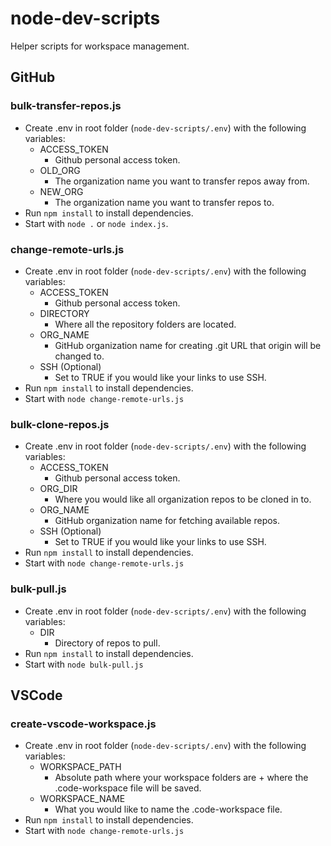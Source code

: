 # node-dev-scripts

Helper scripts for workspace management.

## GitHub

### bulk-transfer-repos.js

- Create .env in root folder (`node-dev-scripts/.env`) with the following variables:
  - ACCESS_TOKEN
    - Github personal access token.
  - OLD_ORG
    - The organization name you want to transfer repos away from.
  - NEW_ORG
    - The organization name you want to transfer repos to.
- Run `npm install` to install dependencies.
- Start with `node .` or `node index.js`.

### change-remote-urls.js

- Create .env in root folder (`node-dev-scripts/.env`) with the following variables:
  - ACCESS_TOKEN
    - Github personal access token.
  - DIRECTORY
    - Where all the repository folders are located.
  - ORG_NAME
    - GitHub organization name for creating .git URL that origin will be changed to.
  - SSH (Optional)
    - Set to TRUE if you would like your links to use SSH.
- Run `npm install` to install dependencies.
- Start with `node change-remote-urls.js`

### bulk-clone-repos.js

- Create .env in root folder (`node-dev-scripts/.env`) with the following variables:
  - ACCESS_TOKEN
    - Github personal access token.
  - ORG_DIR
    - Where you would like all organization repos to be cloned in to.
  - ORG_NAME
    - GitHub organization name for fetching available repos.
  - SSH (Optional)
    - Set to TRUE if you would like your links to use SSH.
- Run `npm install` to install dependencies.
- Start with `node change-remote-urls.js`

### bulk-pull.js

- Create .env in root folder (`node-dev-scripts/.env`) with the following variables:
  - DIR
    - Directory of repos to pull.
- Run `npm install` to install dependencies.
- Start with `node bulk-pull.js`

## VSCode

### create-vscode-workspace.js

- Create .env in root folder (`node-dev-scripts/.env`) with the following variables:
  - WORKSPACE_PATH
    - Absolute path where your workspace folders are + where the .code-workspace file will be saved.
  - WORKSPACE_NAME
    - What you would like to name the .code-workspace file.
- Run `npm install` to install dependencies.
- Start with `node change-remote-urls.js`
